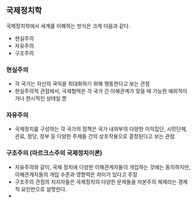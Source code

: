 
## 국제정치학

국제정치학에서 세계를 이해하는 방식은 크게 다음과 같다.
- 현실주의
- 자유주의
- 구조주의

### 현실주의
- 각 국가는 자신의 국익을 최대화하기 위해 행동한다고 보는 관점
- 현실주의적 관점에서, 국제협력은 각 국가 간 이해관계가 맞을 때 가능한 예외적이거나 한시적인 상태일 뿐

### 자유주의
- 국제정치를 구성하는 각 국가의 정책은 국가 내외부의 다양한 이익집단, 시민단체, 관료, 정당, 정부 등 다양한 주체들 간의 상호작용으로 결정된다고 보는 관점

### 구조주의 (마르크스주의 국제정치이론)
- 자유주의와 같이, 국제 정치에 다양한 이해관계자들이 개입하는 것에는 동의하지만, 이해관계자들의 개입 수준과 영향력은 차이가 있다고 주장
- 구조주의 관점의 지지자들은 국제정치의 다양한 문제들을 자본주의 체제라는 경제적 요인만으로 설명한다.
- 
